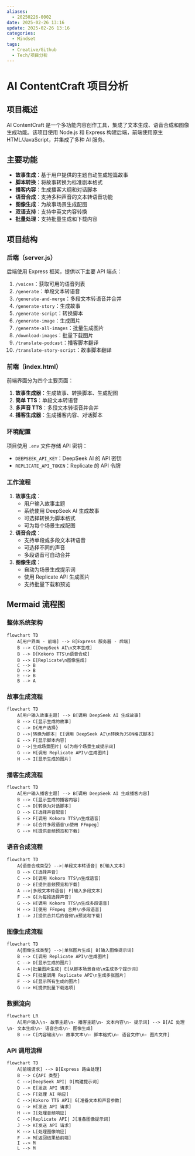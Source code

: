 ```yaml
---
aliases:
  - 20250226-0002
date: 2025-02-26 13:16
update: 2025-02-26 13:16
categories:
  - Mindset
tags:
  - Creative/Github
  - Tech/项目分析
---
```

# AI ContentCraft 项目分析
## 项目概述
AI ContentCraft 是一个多功能内容创作工具，集成了文本生成、语音合成和图像生成功能。该项目使用 Node.js 和 Express 构建后端，前端使用原生 HTML/JavaScript，并集成了多种 AI 服务。
## 主要功能
- **故事生成**：基于用户提供的主题自动生成短篇故事
- **脚本转换**：将故事转换为标准剧本格式
- **播客内容**：生成播客大纲和对话脚本
- **语音合成**：支持多种声音的文本转语音功能
- **图像生成**：为故事场景生成配图
- **双语支持**：支持中英文内容转换
- **批量处理**：支持批量生成和下载内容
## 项目结构
### 后端（server.js）
后端使用 Express 框架，提供以下主要 API 端点：
1. `/voices`：获取可用的语音列表
2. `/generate`：单段文本转语音
3. `/generate-and-merge`：多段文本转语音并合并
4. `/generate-story`：生成故事
5. `/generate-script`：转换脚本
6. `/generate-image`：生成图片
7. `/generate-all-images`：批量生成图片
8. `/download-images`：批量下载图片
9. `/translate-podcast`：播客脚本翻译
10. `/translate-story-script`：故事脚本翻译
### 前端（index.html）
前端界面分为四个主要页面：
1. **故事生成器**：生成故事、转换脚本、生成配图
2. **简单 TTS**：单段文本转语音
3. **多声音 TTS**：多段文本转语音并合并
4. **播客生成器**：生成播客内容、对话脚本
### 环境配置
项目使用 `.env` 文件存储 API 密钥：
- `DEEPSEEK_API_KEY`：DeepSeek AI 的 API 密钥
- `REPLICATE_API_TOKEN`：Replicate 的 API 令牌
### 工作流程
1. **故事生成**：
   - 用户输入故事主题
   - 系统使用 DeepSeek AI 生成故事
   - 可选择转换为脚本格式
   - 可为每个场景生成配图
2. **语音合成**：
   - 支持单段或多段文本转语音
   - 可选择不同的声音
   - 多段语音可自动合并
3. **图像生成**：
   - 自动为场景生成提示词
   - 使用 Replicate API 生成图片
   - 支持批量下载和预览


##  Mermaid 流程图
### 整体系统架构
```mermaid
flowchart TD
    A[用户界面 - 前端] --> B[Express 服务器 - 后端]
    B --> C[DeepSeek AI\n文本生成]
    B --> D[Kokoro TTS\n语音合成]
    B --> E[Replicate\n图像生成]
    C --> B
    D --> B
    E --> B
    B --> A
```
### 故事生成流程
```mermaid
flowchart TD
    A[用户输入故事主题] --> B[调用 DeepSeek AI 生成故事]
    B --> C[显示生成的故事]
    C --> D{用户选择}
    D -->|转换为脚本| E[调用 DeepSeek AI\n转换为JSON格式脚本]
    E --> F[显示脚本内容]
    D -->|生成场景图片| G[为每个场景生成提示词]
    G --> H[调用 Replicate API\n生成图片]
    H --> I[显示生成的图片]
```
### 播客生成流程
```mermaid
flowchart TD
    A[用户输入播客主题] --> B[调用 DeepSeek AI 生成播客内容]
    B --> C[显示生成的播客内容]
    C --> D[转换为对话脚本]
    D --> E[选择声音配音]
    E --> F[调用 Kokoro TTS\n生成语音]
    F --> G[合并多段语音\n使用 FFmpeg]
    G --> H[提供音频预览和下载]
```
### 语音合成流程
```mermaid
flowchart TD
    A{语音合成类型} -->|单段文本转语音| B[输入文本]
    B --> C[选择声音]
    C --> D[调用 Kokoro TTS\n生成语音]
    D --> E[提供音频预览和下载]
    A -->|多段文本转语音| F[输入多段文本]
    F --> G[为每段选择声音]
    G --> H[调用 Kokoro TTS\n生成多段语音]
    H --> I[使用 FFmpeg 合并\n多段语音]
    I --> J[提供合并后的音频\n预览和下载]
```
### 图像生成流程
```mermaid
flowchart TD
    A{图像生成类型} -->|单张图片生成| B[输入图像提示词]
    B --> C[调用 Replicate API\n生成图片]
    C --> D[显示生成的图片]
    A -->|批量图片生成| E[从脚本场景自动\n生成多个提示词]
    E --> F[批量调用 Replicate API\n生成多张图片]
    F --> G[显示所有生成的图片]
    G --> H[提供批量下载选项]
```
### 数据流向
```mermaid
flowchart LR
    A[用户输入\n- 故事主题\n- 播客主题\n- 文本内容\n- 提示词] --> B[AI 处理\n- 文本生成\n- 语音合成\n- 图像生成]
    B --> C[内容输出\n- 故事文本\n- 脚本格式\n- 语音文件\n- 图片文件]
```
### API 调用流程
```mermaid
flowchart TD
    A[前端请求] --> B[Express 路由处理]
    B --> C{API 类型}
    C -->|DeepSeek API| D[构建提示词]
    D --> E[发送 API 请求]
    E --> F[处理 AI 响应]
    C -->|Kokoro TTS API| G[准备文本和声音参数]
    G --> H[发送 API 请求]
    H --> I[处理音频响应]
    C -->|Replicate API| J[准备图像提示词]
    J --> K[发送 API 请求]
    K --> L[处理图像响应]
    F --> M[返回结果给前端]
    I --> M
    L --> M
```
